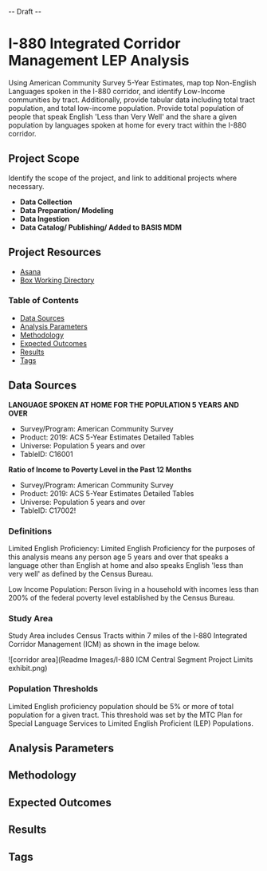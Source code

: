 -- Draft --

# I-880 Integrated Corridor Management LEP Analysis

Using American Community Survey 5-Year Estimates, map top Non-English Languages spoken in the I-880 corridor, and identify Low-Income communities by tract. Additionally, provide tabular data including total tract population, and total low-income population. Provide total population of people that speak English 'Less than Very Well' and the share a given population by languages spoken at home for every tract within the I-880 corridor.

## Project Scope

Identify the scope of the project, and link to additional projects where necessary.

- **Data Collection**
- **Data Preparation/ Modeling**
- **Data Ingestion**
- **Data Catalog/ Publishing/ Added to BASIS MDM**

## Project Resources

- [Asana](https://app.asana.com/0/304776046055605/1202520923631300/f) 
- [Box Working Directory](https://mtcdrive.box.com/s/o4vtwjow5u435sc7sgvqbyz78xyhrh0g)  

### Table of Contents

- [Data Sources](#data-sources)
- [Analysis Parameters](#analysis-parameters)
- [Methodology](#methodology)
- [Expected Outcomes](#expected-outcomes)
- [Results](#results)
- [Tags](#tags)

## Data Sources

**LANGUAGE SPOKEN AT HOME FOR THE POPULATION 5 YEARS AND OVER**
- Survey/Program: American Community Survey
- Product: 2019: ACS 5-Year Estimates Detailed Tables
- Universe: Population 5 years and over
- TableID: C16001

**Ratio of Income to Poverty Level in the Past 12 Months**
- Survey/Program: American Community Survey
- Product: 2019: ACS 5-Year Estimates Detailed Tables
- Universe: Population 5 years and over
- TableID: C17002!

### Definitions 

Limited English Proficiency: Limited English Proficiency for the purposes of this analysis means any person age 5 years and over that speaks a language other than English at home and also speaks English 'less than very well' as defined by the Census Bureau.

Low Income Population: Person living in a household with incomes less than 200% of the federal poverty level established by the Census Bureau.

### Study Area
    
Study Area includes Census Tracts within 7 miles of the I-880 Integrated Corridor Management (ICM) as shown in the image below.

![corridor area](Readme Images/I-880 ICM Central Segment Project Limits exhibit.png)
    
### Population Thresholds

Limited English proficiency population should be 5% or more of total population for a given tract. This threshold was set by the MTC Plan for Special Language Services to Limited English Proficient (LEP) Populations. 

## Analysis Parameters

## Methodology

## Expected Outcomes

## Results

## Tags
